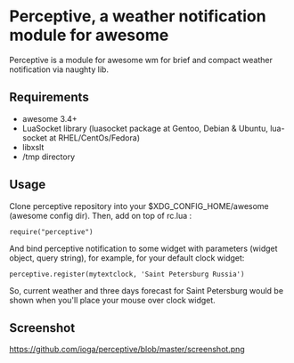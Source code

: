 Perceptive, a weather notification module for awesome
================================

Perceptive is a module for awesome wm for brief and compact
weather notification via naughty lib.

Requirements
------------
- awesome 3.4+
- LuaSocket library (luasocket package at Gentoo, Debian & Ubuntu, lua-socket at RHEL/CentOs/Fedora)
- libxslt
- /tmp directory

Usage
-----
Clone perceptive repository into your $XDG_CONFIG_HOME/awesome (awesome config dir).
Then, add on top of rc.lua :

    require("perceptive")

And bind perceptive notification to some widget with parameters (widget object, query string), for example, for your default clock widget:

    perceptive.register(mytextclock, 'Saint Petersburg Russia')

So, current weather and three days forecast for Saint Petersburg would be shown when you'll place your mouse over clock widget.

Screenshot
-----
https://github.com/ioga/perceptive/blob/master/screenshot.png
